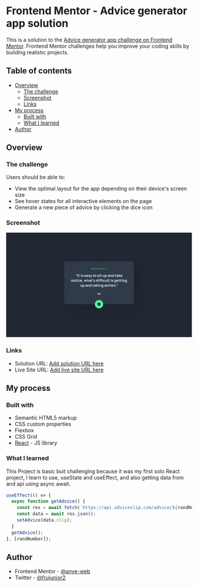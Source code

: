 # Frontend Mentor - Advice generator app solution

This is a solution to the [Advice generator app challenge on Frontend Mentor](https://www.frontendmentor.io/challenges/advice-generator-app-QdUG-13db). Frontend Mentor challenges help you improve your coding skills by building realistic projects.

## Table of contents

- [Overview](#overview)
  - [The challenge](#the-challenge)
  - [Screenshot](#screenshot)
  - [Links](#links)
- [My process](#my-process)
  - [Built with](#built-with)
  - [What I learned](#what-i-learned)
- [Author](#author)

## Overview

### The challenge

Users should be able to:

- View the optimal layout for the app depending on their device's screen size
- See hover states for all interactive elements on the page
- Generate a new piece of advice by clicking the dice icon

### Screenshot

![](./screenShot.jpg)

### Links

- Solution URL: [Add solution URL here](https://your-solution-url.com)
- Live Site URL: [Add live site URL here](https://your-live-site-url.com)

## My process

### Built with

- Semantic HTML5 markup
- CSS custom properties
- Flexbox
- CSS Grid
- [React](https://reactjs.org/) - JS library

### What I learned

This Project is basic buit challenging because it was my first solo React project, I learn to use, useState and useEffect, and also getting data from and api using async await.

```js
useEffect(() => {
  async function getAdvice() {
    const res = await fetch(`https://api.adviceslip.com/advice/${randNumber}`);
    const data = await res.json();
    setAdvice(data.slip);
  }
  getAdvice();
}, [randNumber]);
```

## Author

- Frontend Mentor - [@anye-web](https://www.frontendmentor.io/profile/anye-web)
- Twitter - [@frujunior2](https://www.twitter.com/frujunior2)
